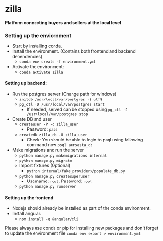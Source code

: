 # zilla
#### Platform connecting buyers and sellers at the local level

### Setting up the enviornment
- Start by installing conda.
- Install the environment. (Contains both frontend and backend dependencies)
  - `conda env create -f environment.yml`
- Activate the environment:
    - `conda activate zilla`

#### Setting up backend:
- Run the postgres server (Change path for windows)
  - `initdb /usr/local/var/postgres -E utf8`
  - `pg_ctl -D /usr/local/var/postgres start`
    - If needed, served can be stopped using `pg_ctl -D /usr/local/var/postgres stop`
- Create DB and user
  - `createuser -P -d zilla_user`
    - Password: `pass`
  - `createdb zilla_db -U zilla_user`
    - Check: You should be able to login to psql using following command now `psql aursasta_db`
- Make migrations and run the server
  - `python manage.py makemigrations internal`
  - `python manage.py migrate`
  - Import fixtures (Optional)
    - `python internal/fake_providers/populate_db.py`
  - `python manage.py createsuperuser`
    - Username: `root`, Password: `root`
  - `python manage.py runserver`

#### Setting up the frontend:
- Nodejs should already be installed as part of the conda environment.
- Install angular.
    - `npm install -g @angular/cli`


Please always use conda or pip for installing new packages and don't forget to update the environment file
`conda env export > environment.yml`
